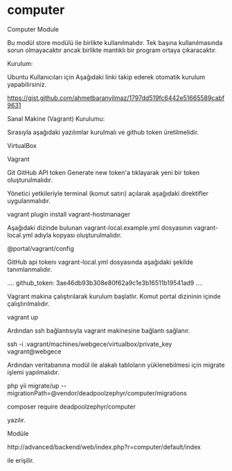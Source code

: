 # computer
Computer Module

Bu modül store modülü ile birlikte kullanılmalıdır. Tek başına kullanılmasında sorun olmayacaktır ancak birlikte mantıklı bir program ortaya çıkaracaktır.

Kurulum:

Ubuntu Kullanıcıları için
Aşağıdaki linki takip ederek otomatik kurulum yapabilirsiniz. 

https://gist.github.com/ahmetbaranyilmaz/1797dd519fc6442e51665589cabf9631




Sanal Makine (Vagrant) Kurulumu:

Sırasıyla aşağıdaki yazılımlar kurulmalı ve github token üretilmelidir.

VirtualBox

Vagrant


Git
GitHub API token Generate new token'a tıklayarak yeni bir token oluşturulmalıdır.

Yönetici yetkileriyle terminal (komut satırı) açılarak aşağıdaki direktifler uygulanmalıdır.


vagrant plugin install vagrant-hostmanager


Aşağıdaki dizinde bulunan vagrant-local.example.yml dosyasının vagrant-local.yml adıyla kopyası oluşturulmalıdır.


@portal/vagrant/config 


GitHub api tokenı vagrant-local.yml dosyasında aşağıdaki şekilde tanımlanmalıdır.

....
github_token: 3ae46db93b308e80f62a9c1e3b16511b19541ad9
....

Vagrant makina çalıştırılarak kurulum başlatlır. Komut portal dizininin içinde çalıştırılmalıdır.


vagrant up


Ardından ssh bağlantısıyla vagrant makinesine bağlantı sağlanır.


ssh -i .vagrant/machines/webgece/virtualbox/private_key vagrant@webgece


Ardından veritabanına modül ile alakalı tabloların yüklenebilmesi için migrate işlemi yapılmalıdır.


php yii migrate/up --migrationPath=@vendor/deadpoolzephyr/computer/migrations


composer require deadpoolzephyr/computer


yazılır.


Modüle


http://advanced/backend/web/index.php?r=computer/default/index


ile erişilir.
